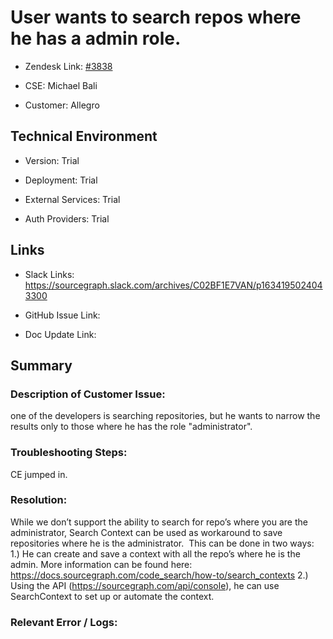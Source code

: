 # User wants to search repos where he has a admin role.



- Zendesk Link: [#3838](https://sourcegraph.zendesk.com/agent/tickets/3838)

- CSE: Michael Bali

- Customer: Allegro <!-- Redact if this contains personally identifying information -->


<!-- Data populated from integration, speak to Ben Gordon or Michael Bali if not working -->

<!-- During Internal team trial, fill missing data manually (we are waiting for all data to sync) -->



## Technical Environment

- Version: ​Trial

- Deployment: Trial

- External Services: Trial

- Auth Providers: Trial





## Links
<!-- Data for CSE manual entry -->
- Slack Links: https://sourcegraph.slack.com/archives/C02BF1E7VAN/p1634195024043300

- GitHub Issue Link:

- Doc Update Link:



## Summary
### Description of Customer Issue:  
one of the developers is searching repositories, but he wants to narrow the results only to those where he has the role "administrator".


### Troubleshooting Steps:  
CE jumped in.


### Resolution:  
While we don’t support the ability to search for repo’s where you are the administrator, Search Context can be used as workaround to save repositories where he is the administrator. 
This can be done in two ways:
1.) He can create and save a context with all the repo’s where he is the admin. More information can be found here: https://docs.sourcegraph.com/code_search/how-to/search_contexts
2.) Using the API (https://sourcegraph.com/api/console), he can use SearchContext to set up or automate the context.


### Relevant Error / Logs:  

<!-- Please redact keys, tokens, and personal identifying information -->




<!-- Once complete, upload a copy to https://github.com/sourcegraph/support-tools-internal/tree/main/resolved-tickets as a .md file -->
<!-- Name the file 3838.md -->
